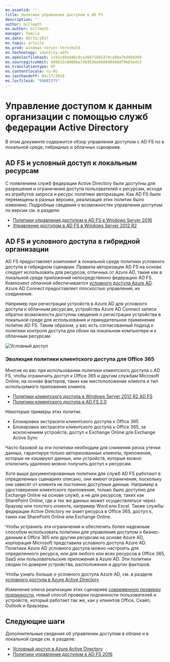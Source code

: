 ```yaml
---
ms.assetid: ''
title: Политики управления доступом в AD FS
description: ''
author: billmath
ms.author: billmath
manager: femila
ms.date: 05/31/2017
ms.topic: article
ms.prod: windows-server-threshold
ms.technology: identity-adfs
ms.openlocfilehash: cc91cd9a446c8ca30471b65374ca99a7bd49d369
ms.sourcegitcommit: 0d0b32c8986ba7db9536e0b8648d4ddf9b03e452
ms.translationtype: HT
ms.contentlocale: ru-RU
ms.lasthandoff: 04/17/2019
ms.locfileid: "59882375"
---
```

# <a name="controlling-access-to-organizational-data-with-active-directory-federation-services"></a>Управление доступом к данным организации с помощью служб федерации Active Directory

В этом документе содержится обзор управления доступом с AD FS по в локальной среде, гибридных и облачных сценариев.  

## <a name="ad-fs-and-conditional-access-to-on-premises-resources"></a>AD FS и условный доступ к локальным ресурсам 
С появлением служб федерации Active Directory были доступны для разрешения и ограничения доступа пользователей к ресурсам, исходя из атрибутов запроса и ресурс политики авторизации.  Как AD FS были перемещены в разных версиях, реализация этих политик было изменено.  Подробные сведения о возможностях управления доступом по версии см. в разделе:
- [Политики управления доступом в AD FS в Windows Server 2016](Access-Control-Policies-in-AD-FS.md)
- [Управление доступом в AD FS в Windows Server 2012 R2](Manage-Risk-with-Conditional-Access-Control.md)


## <a name="ad-fs-and-conditional-access-in-a-hybrid-organization"></a>AD FS и условного доступа в гибридной организации  

AD FS предоставляет компонент в локальной среде политики условного доступа в гибридном сценарии. Правила авторизации AD FS на основе следует использовать для ресурсов, отличных от Azure AD, такие как в локальной среде приложений непосредственно федерацию AD FS.  Компонент облачной обеспечивается [условного доступа Azure AD](https://docs.microsoft.com/azure/active-directory/active-directory-conditional-access).  Azure AD Connect предоставляет плоскостью управления, их соединения.

Например при регистрации устройств в Azure AD для условного доступа к облачным ресурсам, устройства Azure AD Connect записи обратно возможности доступны сведения о регистрации устройства в локальной среде для использования и принудительное применение политик AD FS.  Таким образом, у вас есть согласованный подход к политики контроля доступа для обоих на локальном компьютере и к облачным ресурсам.  

![Условный доступ](../deployment/media/Plan-Device-based-Conditional-Access-on-Premises/ADFS_ITPRO4.png)  


### <a name="the-evolution-of-client-access-policies-for-office-365"></a>Эволюция политики клиентского доступа для Office 365
Многие из вас при использовании политики клиентского доступа с AD FS, чтобы ограничить доступ к Office 365 и другим службам Microsoft Online, на основе факторов, таких как местоположение клиента и тип используемого приложения клиента.  
- [Политики клиентского доступа в Windows Server 2012 R2 AD FS](Access-Control-Policies-W2K12.md)
- [Политики клиентского доступа в AD FS 2.0](Access-Control-Policies-in-AD-FS-2.md)

Некоторые примеры этих политик.
- Блокировка экстрасети клиентского доступа к Office 365
- Блокировка экстрасети клиентского доступа к Office 365, за исключением устройств, доступ к Exchange Online для Exchange Active Sync

Часто базовой за эти политики необходим для снижения риска утечки данных, гарантируя только авторизованные клиенты, приложения, которые не кэшируют данные, или устройств, которые можно отключить удаленно можно получить доступ к ресурсам.

Хотя выше документированные политики для служб AD FS работают в определенных сценариях описано, они имеют ограничения, поскольку они зависят от клиента не постоянно доступные данные.  Например в удостоверение клиентского приложения, только было доступно для Exchange Online на основе служб, а не для ресурсов, таких как SharePoint Online, где и тех же данных может осуществляться через браузер или толстого клиента, например Word или Excel.  Также службы федерации Active Directory не знает ресурса в Office 365, доступ к, таких как SharePoint Online или Exchange Online.

Чтобы устранить эти ограничения и обеспечить более надежным способом использовать политики для управления доступом к бизнес-данным в Office 365 или другим ресурсам на основе Azure AD, корпорация Microsoft представила условного доступа Azure AD.  Политики Azure AD условного доступа можно настроить для определенного ресурса, или для любого или всех ресурсов в Office 365, SaaS или пользовательские приложения в Azure AD.  Эти политики сводки по доверия устройства, расположения и других факторов.

Чтобы узнать больше о условного доступа Azure AD, см. в разделе [условного доступа в Azure Active Directory](https://docs.microsoft.com/azure/active-directory/active-directory-conditional-access)

Изменение ключа реализации этих сценариев [современную проверку подлинности](https://blogs.office.com/2015/11/19/updated-office-365-modern-authentication-public-preview/), новый способ проверки подлинности пользователей и устройств, который работает так же, как у клиентов Office, Скайп, Outlook и браузеры.

## <a name="next-steps"></a>Следующие шаги
Дополнительные сведения об управлении доступом в облаке и в локальной среде см. в разделе:

- [Условный доступ в Azure Active Directory](https://docs.microsoft.com/azure/active-directory/active-directory-conditional-access)
- [Политики управления доступом в AD FS 2016](Access-Control-Policies-in-AD-FS.md)
